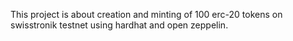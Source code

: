 This project is about creation and minting of 100 erc-20 tokens on swisstronik testnet using hardhat and open zeppelin.
